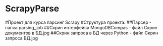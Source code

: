 # ScrapyParse
#Проект для курса парсинг Scrapy
#Структура проекта:
##Парсер - папка parsing_job
##Скрин интерфейса MongoDBCompas - файл Скрин документов в БД.jpg
##Скрин запроса в БД через Python - файл Скрин запроса БД.jpg